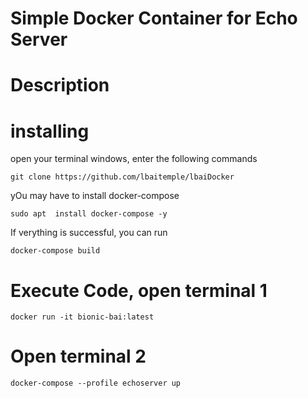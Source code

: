 #  Simple Docker Container for Echo Server

# Description

# installing
open your terminal windows, enter the following commands
```
git clone https://github.com/lbaitemple/lbaiDocker
```

yOu may have to install docker-compose
```
sudo apt  install docker-compose -y
```

If verything is successful, you can run
```
docker-compose build
```

# Execute Code, open terminal 1
```
docker run -it bionic-bai:latest
```
# Open terminal 2

```
docker-compose --profile echoserver up
```
